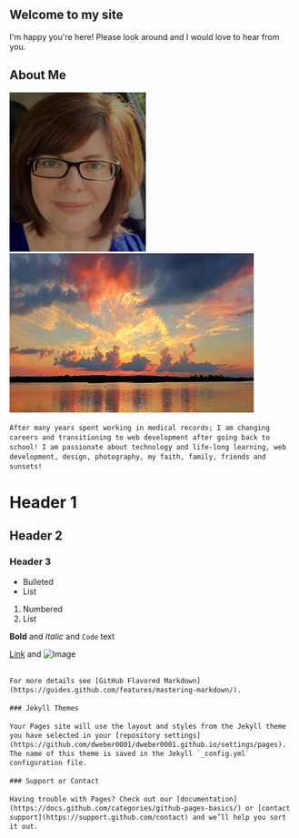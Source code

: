 ## Welcome to my site

I'm happy you're here! Please look around and I would love to hear from you.

## About Me

<img src="/images/me.png" width="240" height="280"> <img src="images/sunset.png" width="430" height="280">

```After many years spent working in medical records; I am changing careers and transitioning to web development after going back to school! I am passionate about technology and life-long learning, web development, design, photography, my faith, family, friends and sunsets!```


# Header 1
## Header 2
### Header 3

- Bulleted
- List

1. Numbered
2. List

**Bold** and _Italic_ and `Code` text

[Link](url) and ![Image](src)
```

For more details see [GitHub Flavored Markdown](https://guides.github.com/features/mastering-markdown/).

### Jekyll Themes

Your Pages site will use the layout and styles from the Jekyll theme you have selected in your [repository settings](https://github.com/dweber0001/dweber0001.github.io/settings/pages). The name of this theme is saved in the Jekyll `_config.yml` configuration file.

### Support or Contact

Having trouble with Pages? Check out our [documentation](https://docs.github.com/categories/github-pages-basics/) or [contact support](https://support.github.com/contact) and we’ll help you sort it out.
